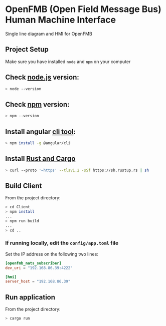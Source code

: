 # OpenFMB (Open Field Message Bus) Human Machine Interface

Single line diagram and HMI for OpenFMB

## Project Setup

Make sure you have installed `node` and `npm` on your computer

## Check [node.js](https://nodejs.org/en/about/) version:

```bash
> node --version
```

## Check [npm](https://www.npmjs.com/) version:

```bash
> npm --version
```

## Install angular [cli tool](https://angular.io/cli):

```bash
> npm install -g @angular/cli
```

## Install [Rust and Cargo](https://www.rust-lang.org/learn/get-started)

```bash
> curl --proto '=https' --tlsv1.2 -sSf https://sh.rustup.rs | sh
```

## Build Client

From the project directory:

```bash
> cd Client
> npm install
...
> npm run build
...
> cd ..
```

### If running locally, edit the `config/app.toml` file

Set the IP address on the following two lines:

```toml
[openfmb_nats_subscriber]
dev_uri = "192.168.86.39:4222"

[hmi]
server_host = "192.168.86.39"
```

## Run application

From the project directory:

```bash
> cargo run
```
